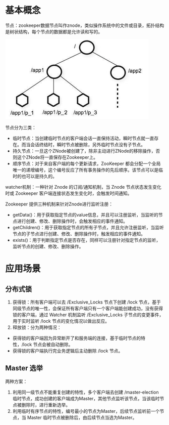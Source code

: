 # 基本概念

节点：zookeeper数据节点叫作znode，类似操作系统中的文件或目录，拓扑结构是树状结构，每个节点的数据都是允许读和写的。

![306](assets/306.png)

节点分为三类：

* 临时节点：当创建临时节点的客户端会话一直保持活动，瞬时节点就一直存在。而当会话终结时，瞬时节点被删除，另外临时节点没有子节点。
* 持久节点：一旦这个ZNode被创建了，除非主动进行ZNode的移除操作，否则这个ZNode将一直保存在Zookeeper上。
* 顺序节点：对于来自客户端的每个更新请求，ZooKeeper 都会分配一个全局唯一的递增编号，这个编号反应了所有事务操作的先后顺序。该节点可以是临时的也可以是持久的。

watcher机制：一种针对 Znode 的订阅/通知机制，当 Znode 节点状态发生变化时或 Zookeeper 客户端连接状态发生变化时，会触发时间通知。

Zookeeper 提供三种机制来针对Znode进行监听注册：

* getData()：用于获取指定节点的value信息，并且可以注册监听，当监听的节点进行创建、修改、删除操作时，会触发相应的事件通知。
* getChildren()：用于获取指定节点的所有子节点，并且允许注册监听，当监听节点的子节点进行创建、修改、删除操作时，触发相应的事件通知。
* exists()：用于判断指定节点是否存在，同样可以注册针对指定节点的监听，监听节点的创建、修改、删除操作。

# 应用场景

## 分布式锁

1. 获得锁：所有客户端可以去 /Exclusive_Locks 节点下创建 /lock 节点，基于同级节点的唯一性，会保证所有客户端只有一个客户端能创建成功，没有获得锁的客户端，通过 Watcher 机制监听 /Exclusive_Locks 子节点的变更事件，用于实时监听 /lock 节点的变化情况以做出反应。
2. 释放锁：分为两种情况：

* 获得锁的客户端因为异常断开了和服务端的连接，基于临时节点的特性，/lock 节点会被自动删除。
* 获得锁的客户端执行完业务逻辑后主动删除 /lock 节点。

## Master 选举

两种方案：

1. 利用同一级节点不能重复创建的特性，多个客户端去创建 /master-election 临时节点，成功创建的客户端成为Master，其他节点监听该节点，当该临时节点被删除时，进行重新选举。
2. 利用临时有序节点的特性，编号最小的节点为Master，后续节点监听前一个节点，当 Master 临时节点被删除后，由后续节点当选为Master。
